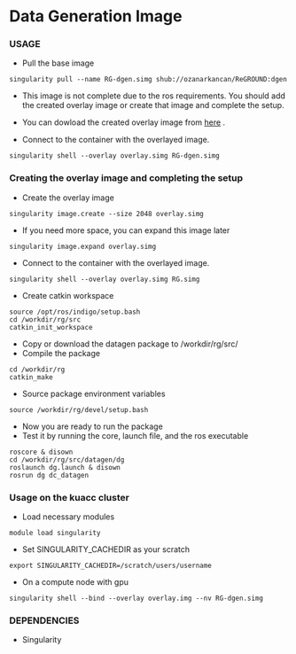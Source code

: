 # Data Generation Image

### USAGE

* Pull the base image
```
singularity pull --name RG-dgen.simg shub://ozanarkancan/ReGROUND:dgen
```

* This image is not complete due to the ros requirements. You should add the created overlay image or create that image and complete the setup.

* You can dowload the created overlay image from [here](http://ai.ku.edu.tr/download/reground/dgen_overlay.simg) .

* Connect to the container with the overlayed image. 
```
singularity shell --overlay overlay.simg RG-dgen.simg
```

### Creating the overlay image and completing the setup

* Create the overlay image
```
singularity image.create --size 2048 overlay.simg
```

* If you need more space, you can expand this image later
```
singularity image.expand overlay.simg
```

* Connect to the container with the overlayed image.
```
singularity shell --overlay overlay.simg RG.simg
```

* Create catkin workspace
```
source /opt/ros/indigo/setup.bash
cd /workdir/rg/src
catkin_init_workspace
```

* Copy or download the datagen package to /workdir/rg/src/
* Compile the package
```
cd /workdir/rg
catkin_make
```

* Source package environment variables
```
source /workdir/rg/devel/setup.bash
```

* Now you are ready to run the package
* Test it by running the core, launch file, and the ros executable
```
roscore & disown
cd /workdir/rg/src/datagen/dg
roslaunch dg.launch & disown
rosrun dg dc_datagen
```

### Usage on the kuacc cluster

* Load necessary modules
```
module load singularity
```

* Set SINGULARITY_CACHEDIR as your scratch
```
export SINGULARITY_CACHEDIR=/scratch/users/username
```

* On a compute node with gpu
```
singularity shell --bind --overlay overlay.img --nv RG-dgen.simg
```

### DEPENDENCIES
* Singularity
